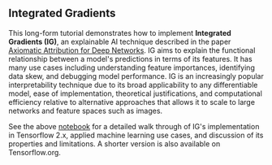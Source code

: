 ## Integrated Gradients

This long-form tutorial demonstrates how to implement **Integrated Gradients (IG)**, an explainable AI technique described in the paper [Axiomatic Attribution for Deep Networks](https://arxiv.org/abs/1703.01365). IG aims to explain the functional relationship between a model's predictions in terms of its features. It has many use cases including understanding feature importances, identifying data skew, and debugging model performance. IG is an increasingly popular interpretability technique due to its broad applicability to any differentiable model, ease of implementation, theoretical justifications, and computational efficiency relative to alternative approaches that allows it to scale to large networks and feature spaces such as images.

See the above [notebook](./integrated_gradients.ipynb) for a detailed walk through of IG's implementation in Tensorflow 2.x, applied machine learning use cases, and discussion of its properties and limitations. A shorter version is also available on Tensorflow.org.
